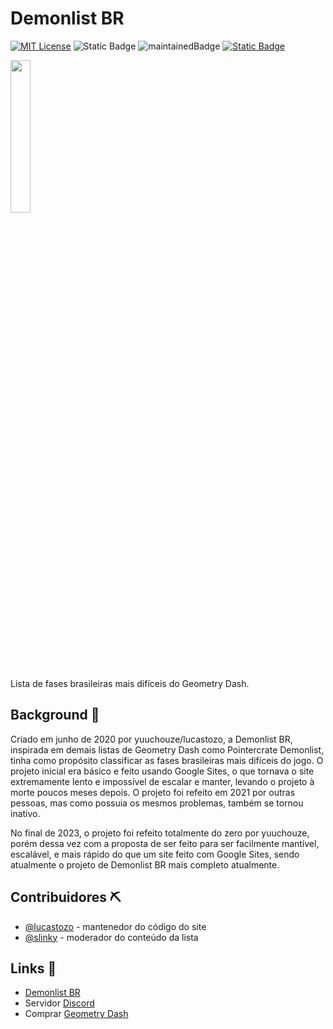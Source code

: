# Demonlist BR

[![MIT License](https://img.shields.io/badge/License-MIT-green.svg)](https://choosealicense.com/licenses/mit/)
![Static Badge](https://img.shields.io/badge/made%20with-vanilla%20js-yellow)
![maintainedBadge](https://img.shields.io/badge/maintained%3F-yes-blue)
[![Static Badge](https://img.shields.io/badge/maintainer-lucastozo-blue)](https://github.com/lucastozo)

<img src="https://raw.githubusercontent.com/lucastozo/DemonlistBR/main/assets/img/iconDLBR.png" width=25%>

Lista de fases brasileiras mais difíceis do Geometry Dash.
## Background 📄

Criado em junho de 2020 por yuuchouze/lucastozo, a Demonlist BR, inspirada em demais listas de Geometry Dash como Pointercrate Demonlist, tinha como propósito classificar as fases brasileiras mais difíceis do jogo. O projeto inicial era básico e feito usando Google Sites, o que tornava o site extremamente lento e impossível de escalar e manter, levando o projeto à morte poucos meses depois. O projeto foi refeito em 2021 por outras pessoas, mas como possuia os mesmos problemas, também se tornou inativo.

No final de 2023, o projeto foi refeito totalmente do zero por yuuchouze, porém dessa vez com a proposta de ser feito para ser facilmente mantível, escalável, e mais rápido do que um site feito com Google Sites, sendo atualmente o projeto de Demonlist BR mais completo atualmente.


## Contribuidores ⛏

- [@lucastozo](https://www.github.com/lucastozo) - mantenedor do código do site
- [@slinky](https://github.com/slinkygmd) - moderador do conteúdo da lista


## Links 🔗

- [Demonlist BR](https://demonlistbr.online)
- Servidor [Discord](https://discord.com/invite/vK72KfSpHm)
- Comprar [Geometry Dash](https://store.steampowered.com/app/322170)

